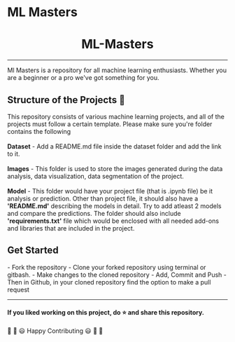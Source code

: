 # ML Masters
 
<div align="center">
  <h1>ML-Masters</h1>
</div>

**************************************************
Ml Masters is a repository for all machine learning enthusiasts. Whether you are a beginner or a pro we've got something for you. 

## Structure of the Projects 📝
This repository consists of various machine learning projects, and all of the projects must follow a certain template. Please make sure you're folder contains the following<br><br>
**Dataset** - Add a README.md file inside the dataset folder and add the link to it.<br><br>
**Images** - This folder is used to store the images generated during the data analysis, data visualization, data segmentation of the project.<br><br>
**Model** - This folder would have your project file (that is .ipynb file) be it analysis or prediction. Other than project file, it should also have a **'README.md'** describing the models in detail. Try to add atleast 2 models and compare the predictions. The folder should also include **'requirements.txt'** file which would be enclosed with all needed add-ons and libraries that are included in the project.

<h2> Get Started</h2>
- Fork the repository
- Clone your forked repository using terminal or gitbash.
- Make changes to the cloned repository
- Add, Commit and Push
- Then in Github, in your cloned repository find the option to make a pull request


**************************************************************

<h4>If you liked working on this project, do ⭐ and share this repository.</h4>

🎉 🎊 😃 Happy Contributing 😃 🎊 🎉
